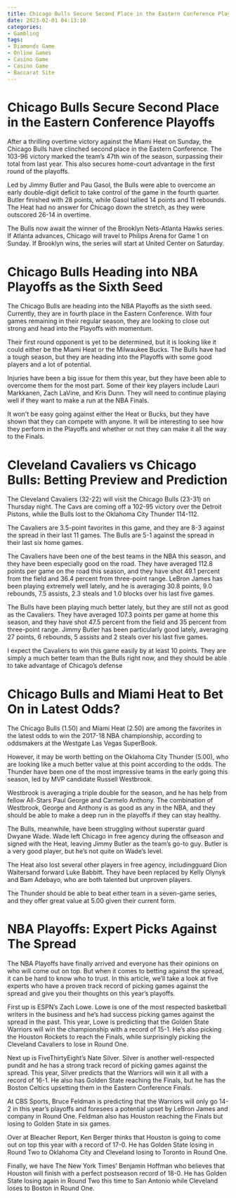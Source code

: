 ```yaml
---
title: Chicago Bulls Secure Second Place in the Eastern Conference Playoffs 
date: 2023-02-01 04:13:10
categories:
- Gambling
tags:
- Diamonds Game
- Online Games
- Casino Game
- Casino Game
- Baccarat Site
---
```



#  Chicago Bulls Secure Second Place in the Eastern Conference Playoffs 

After a thrilling overtime victory against the Miami Heat on Sunday, the Chicago Bulls have clinched second place in the Eastern Conference. The 103-96 victory marked the team’s 47th win of the season, surpassing their total from last year. This also secures home-court advantage in the first round of the playoffs.

Led by Jimmy Butler and Pau Gasol, the Bulls were able to overcome an early double-digit deficit to take control of the game in the fourth quarter. Butler finished with 28 points, while Gasol tallied 14 points and 11 rebounds. The Heat had no answer for Chicago down the stretch, as they were outscored 26-14 in overtime.

The Bulls now await the winner of the Brooklyn Nets-Atlanta Hawks series. If Atlanta advances, Chicago will travel to Philips Arena for Game 1 on Sunday. If Brooklyn wins, the series will start at United Center on Saturday.

#  Chicago Bulls Heading into NBA Playoffs as the Sixth Seed 

The Chicago Bulls are heading into the NBA Playoffs as the sixth seed. Currently, they are in fourth place in the Eastern Conference. With four games remaining in their regular season, they are looking to close out strong and head into the Playoffs with momentum.

Their first round opponent is yet to be determined, but it is looking like it could either be the Miami Heat or the Milwaukee Bucks. The Bulls have had a tough season, but they are heading into the Playoffs with some good players and a lot of potential.

Injuries have been a big issue for them this year, but they have been able to overcome them for the most part. Some of their key players include Lauri Markkanen, Zach LaVine, and Kris Dunn. They will need to continue playing well if they want to make a run at the NBA Finals.

It won't be easy going against either the Heat or Bucks, but they have shown that they can compete with anyone. It will be interesting to see how they perform in the Playoffs and whether or not they can make it all the way to the Finals.

#  Cleveland Cavaliers vs Chicago Bulls: Betting Preview and Prediction 

The Cleveland Cavaliers (32-22) will visit the Chicago Bulls (23-31) on Thursday night. The Cavs are coming off a 102-95 victory over the Detroit Pistons, while the Bulls lost to the Oklahoma City Thunder 114-112.

The Cavaliers are 3.5-point favorites in this game, and they are 8-3 against the spread in their last 11 games. The Bulls are 5-1 against the spread in their last six home games.

The Cavaliers have been one of the best teams in the NBA this season, and they have been especially good on the road. They have averaged 112.8 points per game on the road this season, and they have shot 49.1 percent from the field and 36.4 percent from three-point range. LeBron James has been playing extremely well lately, and he is averaging 30.8 points, 9.0 rebounds, 7.5 assists, 2.3 steals and 1.0 blocks over his last five games.

The Bulls have been playing much better lately, but they are still not as good as the Cavaliers. They have averaged 107.3 points per game at home this season, and they have shot 47.5 percent from the field and 35 percent from three-point range. Jimmy Butler has been particularly good lately, averaging 27 points, 6 rebounds, 5 assists and 2 steals over his last five games.

I expect the Cavaliers to win this game easily by at least 10 points. They are simply a much better team than the Bulls right now, and they should be able to take advantage of Chicago’s defense

#  Chicago Bulls and Miami Heat to Bet On in Latest Odds? 

The Chicago Bulls (1.50) and Miami Heat (2.50) are among the favorites in the latest odds to win the 2017-18 NBA championship, according to oddsmakers at the Westgate Las Vegas SuperBook.

However, it may be worth betting on the Oklahoma City Thunder (5.00), who are looking like a much better value at this point according to the odds. The Thunder have been one of the most impressive teams in the early going this season, led by MVP candidate Russell Westbrook.

Westbrook is averaging a triple double for the season, and he has help from fellow All-Stars Paul George and Carmelo Anthony. The combination of Westbrook, George and Anthony is as good as any in the NBA, and they should be able to make a deep run in the playoffs if they can stay healthy.

The Bulls, meanwhile, have been struggling without superstar guard Dwyane Wade. Wade left Chicago in free agency during the offseason and signed with the Heat, leaving Jimmy Butler as the team’s go-to guy. Butler is a very good player, but he’s not quite on Wade’s level.

The Heat also lost several other players in free agency, includingguard Dion Waitersand forward Luke Babbitt. They have been replaced by Kelly Olynyk and Bam Adebayo, who are both talented but unproven players.

The Thunder should be able to beat either team in a seven-game series, and they offer great value at 5.00 given their current form.

#  NBA Playoffs: Expert Picks Against The Spread

The NBA Playoffs have finally arrived and everyone has their opinions on who will come out on top. But when it comes to betting against the spread, it can be hard to know who to trust. In this article, we’ll take a look at five experts who have a proven track record of picking games against the spread and give you their thoughts on this year’s playoffs.

First up is ESPN’s Zach Lowe. Lowe is one of the most respected basketball writers in the business and he’s had success picking games against the spread in the past. This year, Lowe is predicting that the Golden State Warriors will win the championship with a record of 15-1. He’s also picking the Houston Rockets to reach the Finals, while surprisingly picking the Cleveland Cavaliers to lose in Round One.

Next up is FiveThirtyEight’s Nate Silver. Silver is another well-respected pundit and he has a strong track record of picking games against the spread. This year, Silver predicts that the Warriors will win it all with a record of 16-1. He also has Golden State reaching the Finals, but he has the Boston Celtics upsetting them in the Eastern Conference Finals.

At CBS Sports, Bruce Feldman is predicting that the Warriors will only go 14-2 in this year’s playoffs and foresees a potential upset by LeBron James and company in Round One. Feldman also has Houston reaching the Finals but losing to Golden State in six games.

Over at Bleacher Report, Ken Berger thinks that Houston is going to come out on top this year with a record of 17-0. He has Golden State losing in Round Two to Oklahoma City and Cleveland losing to Toronto in Round One.

Finally, we have The New York Times’ Benjamin Hoffman who believes that Houston will finish with a perfect postseason record of 18-0. He has Golden State losing again in Round Two this time to San Antonio while Cleveland loses to Boston in Round One.